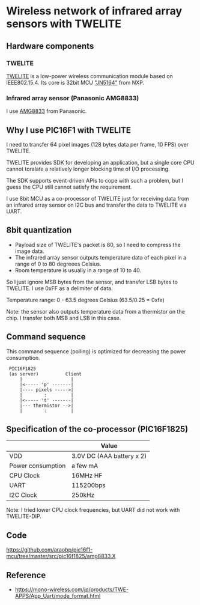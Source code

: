 # Wireless network of infrared array sensors with TWELITE

## Hardware components

### TWELITE

[TWELITE](https://mono-wireless.com/en/) is a low-power wireless communication module based on IEEE802.15.4. Its core is 32bit MCU ["JN5164"](https://www.nxp.com/jp/products/wireless/proprietary-ieee-802.15.4-based/zigbee-and-ieee802.15.4-wireless-microcontroller-with-160-kb-flash-32-kb-ram:JN5164) from NXP.

### Infrared array sensor (Panasonic AMG8833)

I use [AMG8833](https://cdn-learn.adafruit.com/assets/assets/000/043/261/original/Grid-EYE_SPECIFICATIONS%28Reference%29.pdf?1498680225
) from Panasonic.

## Why I use PIC16F1 with TWELITE

I need to transfer 64 pixel images (128 bytes data per frame, 10 FPS) over TWELITE.

TWELITE provides SDK for developing an application, but a single core CPU cannot toralate a relatively longer blocking time of I/O processing.

The SDK supports event-driven APIs to cope with such a problem, but I guess the CPU still cannot satisfy the requirement.

I use 8bit MCU as a co-processor of TWELITE just for receiving data from an infrared array sensor on I2C bus and transfer the data to TWELITE via UART.

## 8bit quantization

- Payload size of TWELITE's packet is 80, so I need to compress the image data.
- The infrared array sensor outputs temperature data of each pixel in a range of 0 to 80 degreees Celsius.
- Room temperature is usually in a range of 10 to 40.

So I just ignore MSB bytes from the sensor, and transfer LSB bytes to TWELITE. I use 0xFF as a delimiter of data.

Temperature range: 0 - 63.5 degrees Celsius (63.5/0.25 = 0xfe)

Note: the sensor also outputs temperature data from a thermistor on the chip. I transfer both MSB and LSB in this case.

## Command sequence

This command sequence (polling) is optimized for decreasing the power consumption.

```
 PIC16F1825           
 (as server)          Client
     |                  |
     |<----- 'p' -------|
     |---- pixels ----->|
     |        :         |
     |<----- 't' -------|
     |--- thermistor -->|
     |        :         |
```

## Specification of the co-processor (PIC16F1825)

|          | Value                  |
|----------|------------------------|
|VDD       | 3.0V DC (AAA battery x 2)      |
|Power consumption| a few mA        |
|CPU Clock | 16MHz HF               |
|UART      | 115200bps               |
|I2C Clock | 250kHz                 |

Note: I tried lower CPU clock frequencies, but UART did not work with TWELITE-DIP.

## Code

https://github.com/araobp/pic16f1-mcu/tree/master/src/pic16f1825/amg8833.X

## Reference

- https://mono-wireless.com/jp/products/TWE-APPS/App_Uart/mode_format.html

